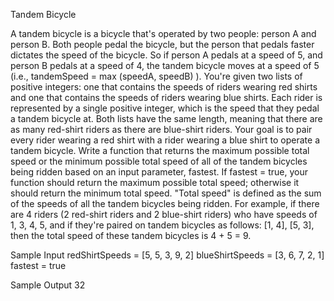 Tandem Bicycle

A tandem bicycle is a bicycle that's operated by two people: person A and person B. Both people pedal the bicycle, but the person that pedals faster dictates the speed of the bicycle. So if person A pedals at a speed of 5, and person B pedals at a speed of 4, the tandem bicycle moves at a speed of 5 (i.e.,
tandemSpeed = max (speedA, speedB) ).
You're given two lists of positive integers: one that contains the speeds of riders wearing red shirts and one that contains the speeds of riders wearing blue shirts. Each rider is represented by a single positive integer, which is the speed that they pedal a tandem bicycle at. Both lists have the same length, meaning that there are as many red-shirt riders as there are blue-shirt riders. Your goal is to pair every rider wearing a red shirt with a rider wearing a blue shirt to operate a tandem bicycle.
Write a function that returns the maximum possible total speed or the minimum possible total speed of all of the tandem bicycles being ridden based on an input
parameter, fastest. If fastest = true, your function should return the maximum possible total speed; otherwise it should return the minimum total speed.
"Total speed" is defined as the sum of the speeds of all the tandem bicycles being ridden. For example, if there are 4 riders (2 red-shirt riders and 2 blue-shirt riders) who
have speeds of 1, 3, 4, 5, and if they're paired on tandem bicycles as follows: [1, 4], [5, 3], then the total speed of these tandem bicycles is 4 + 5 = 9.

Sample Input
redShirtSpeeds = [5, 5, 3, 9, 2]
blueShirtSpeeds = [3, 6, 7, 2, 1]
fastest = true

Sample Output
32